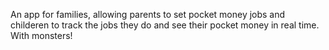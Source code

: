 An app for families, allowing parents to set pocket money jobs and childeren to track the jobs they do and see their pocket money in real time. With monsters!